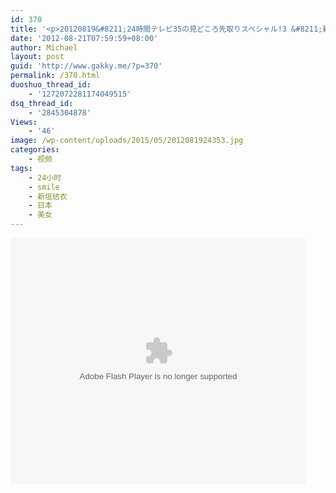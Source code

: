 ```yaml
---
id: 370
title: '<p>20120819&#8211;24時間テレビ35の見どころ先取りスペシャル!3 &#8211;新垣結衣企劃</p>'
date: '2012-08-21T07:59:59+08:00'
author: Michael
layout: post
guid: 'http://www.gakky.me/?p=370'
permalink: /370.html
duoshuo_thread_id:
    - '1272072281174049515'
dsq_thread_id:
    - '2845304878'
Views:
    - '46'
image: /wp-content/uploads/2015/05/2012081924353.jpg
categories:
    - 视频
tags:
    - 24小时
    - smile
    - 新垣结衣
    - 日本
    - 美女
---
```


<object height="394" width="473"><param name="allowscriptaccess" value="sameDomain"></param><param name="wmode" value="transparent"></param><param name="movie" value="http://player.youku.com/player.php/sid/110389761/v.swf"></param><param name="allowfullscreen" value="true"></param><embed allowfullscreen="true" allowscriptaccess="sameDomain" height="394" src="http://player.youku.com/player.php/sid/110389761/v.swf" type="application/x-shockwave-flash" width="473" wmode="transparent"></embed></object>